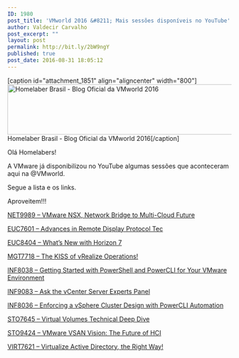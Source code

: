 ```yaml
---
ID: 1980
post_title: 'VMworld 2016 &#8211; Mais sessões disponíveis no YouTube'
author: Valdecir Carvalho
post_excerpt: ""
layout: post
permalink: http://bit.ly/2bW9ngY
published: true
post_date: 2016-08-31 18:05:12
---
```

[caption id="attachment_1851" align="aligncenter" width="800"]<img class="wp-image-1851" src="http://homelaber.com.br/site/wp-content/uploads/2016/08/vmworld-2016-official-blogger-banner-long.png" alt="Homelaber Brasil - Blog Oficial da VMworld 2016" width="800" height="113" /> Homelaber Brasil - Blog Oficial da VMworld 2016[/caption]

Olá Homelabers!

A VMware já disponibilizou no YouTube algumas sessões que aconteceram aqui na @VMworld.

Segue a lista e os links.

Aproveitem!!!

<!--more-->

<a href="https://www.youtube.com/watch?v=3xHFK_8Ba58&amp;list=PLeFlCmVOq6ysDc2lPLSKpVGgRrQHzi0DS&amp;index=3" target="_blank">NET9989 – VMware NSX, Network Bridge to Multi-Cloud Future</a>

<a href="https://www.youtube.com/watch?v=8W1HMqjSLZQ" target="_blank">EUC7601 – Advances in Remote Display Protocol Tec</a>

<a href="https://www.youtube.com/watch?v=ySQkY2WuSCY" target="_blank">EUC8404 – What’s New with Horizon 7</a>

<a href="https://www.youtube.com/watch?v=WHgtJwjt8JE" target="_blank">MGT7718 – The KISS of vRealize Operations!</a>

<a href="https://www.youtube.com/watch?v=WMKY8rw4GRg" target="_blank">INF8038 – Getting Started with PowerShell and PowerCLI for Your VMware Environment</a>

<a href="https://www.youtube.com/watch?v=s8BqZS_ST94" target="_blank">INF9083 – Ask the vCenter Server Experts Panel</a>

<a href="https://www.youtube.com/watch?v=hs4_DOwN-JU" target="_blank">INF8036 – Enforcing a vSphere Cluster Design with PowerCLI Automation</a>

<a href="https://www.youtube.com/watch?v=iqkQXaFr-to" target="_blank">STO7645 – Virtual Volumes Technical Deep Dive</a>

<a href="https://www.youtube.com/watch?v=-kZOV6YPDa4" target="_blank">STO9424 – VMware VSAN Vision: The Future of HCI</a>

<a href="https://www.youtube.com/watch?v=ctfTZ1-vuEw" target="_blank">VIRT7621 – Virtualize Active Directory, the Right Way!</a>